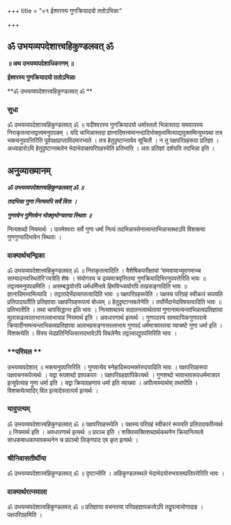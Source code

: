 +++
title = "०१ ईश्वरस्य गुणक्रियादयो ततोऽभिन्नाः"

+++


## ॐ उभयव्यपदेशात्त्वहिकुण्डलवत् ॐ

**॥ अथ उभयव्यपदेशाधिकरणम् ॥**

**ईश्वरस्य गुणक्रियादयो ततोऽभिन्नाः**

**ॐ उभयव्यपदेशात्त्वहिकुण्डलवत् ॐ **

### **सुधा**

ॐ उभयव्यपदेशात्त्वहिकुण्डलवत् ॐ ॥ यदीश्वरस्य गुणक्रियादयो धर्मास्ततो भिन्नास्तदा समवायस्य निराकृतत्वात्तद्वत्त्वमनुपपन्नम् । यदि चाभिन्नास्तदा ज्ञानादिमत्त्वमानन्दादिभोक्तृत्वमित्याद्ययुक्तमित्युभयथा तत्र भक्त्यनुपपत्तिरिति पूर्वपक्षप्राप्ताविदमारभ्यते । तत्र हेतुदृष्टान्तावेव सूचितौ । न तु पक्षपरिग्रहरूपा प्रतिज्ञा । अध्याहारोऽपि हेतुदृष्टान्तबलेन भेदाभेदपक्षपरिग्रहस्येति प्रतिभाति । अतः प्रतिज्ञां दर्शयति तदभिन्ना इति ।

## **अनुव्याख्यानम्**

***ॐ उभयव्यपदेशात्त्वहिकुण्डलवत् ॐ ॥***

***तदभिन्ना गुणा नित्यमपि सर्वे वितः ।***

***गुणत्वेन गुणित्वेन भोक्तृभोग्यतया स्थितः ॥***

नित्यशब्दो नियमार्थः । पारमेश्वराः सर्वे गुणा धर्मा नित्यं तदभिन्नास्तेनात्यन्ताभिन्नास्तथाऽपि विशक्त्या गुणगुण्यादिभावेन स्थिताः ।

### **वाक्यार्थचन्द्रिका**

ॐ उभयव्यपदेशात्त्वहिकुण्डलवत् ॐ ॥ निराकृतत्वादिति । वैशेषिकपरीक्षायां ‘समवायाभ्युपगमाच्च साम्यादनवस्थितेरि’त्यत्रेति शेषः । संयोगस्य च द्रव्यमात्रवृत्तितया गुणक्रियादिभिरनुपपत्तेरिति भावः ॥ तद्वत्त्वमनुपपन्नमिति । असम्बद्धयोरपि धर्मधर्मिभावे हिमविन्ध्ययोरपि तत्प्रसङ्गादिति भावः ॥ ज्ञानादिमत्त्वमित्यादि । तद्वत्तादेर्भेदव्याप्तत्वादिति भावः ॥ पक्षपरिग्रहरूपेति । पक्षस्य परिग्रहं स्वीकारं रूपयति प्रतिपादयतीति प्रतिज्ञायाः पक्षपरिग्रहरूपत्वं बोध्यम् ॥ हेतुदृष्टान्तबलेनेति । तर्योर्भेदाभेदविषयत्वादिति भावः ॥ प्रतिभातीति । तथा चापसिद्धान्त इति भावः । नित्यशब्दस्य सदातनत्वार्थतायां गुणानामत्यन्ताभिन्नत्वप्रतिज्ञाया मूलारूढत्वालाभात्तल्लाभायाह नियमार्थ इति । अवधारणार्थ इत्यर्थः । गुणपदस्य सामवायिकगुणपरत्वे क्रियादीनामत्यन्ताभिन्नत्वप्रतिज्ञाया अलाभप्रसङ्गात्तल्लाभाय गुणपदं धर्ममात्रपरतया व्याचष्टे गुणा धर्मा इति । विशक्त्येति । विस्य भेदप्रतिनिधित्वात्तदभावेऽपि विबलेनैव तद्वत्त्वाद्युपपत्तिरिति भावः ।

### **परिमल **

उभयव्यपदेशात् ॥ भक्त्यनुपपत्तिरिति । गुणवत्येव स्नेहादिरूपभक्तेरुदयादिति भावः । पक्षपरिग्रहरूपा पक्षवचनरूपेत्यर्थः । यद्वा रूपशब्दो ज्ञापकपरः । पक्षपरिग्रहज्ञापिकेत्यर्थः । गुणशब्दो भावाभावरूपधर्ममात्रपर इत्युपेत्याह गुणा धर्मा इति । यद्वा क्रियाग्रहणाय धर्मा इति व्याख्या । अपीत्यस्यार्थस् तथापीति । विशक्त्येत्यादिर् वित इत्यादेस्तात्पर्य इत्यर्थः ।

### **यादुपत्यम्**

ॐ उभयव्यपदेशात्त्वहिकुण्डलवत् ॐ ॥ पक्षपरिग्रहरूपेति । पक्षस्य परिग्रहं स्वीकारं रूपयति प्रतिपादयतीत्यर्थः ॥ नियमार्थ इति । अवधारणार्थ इत्यर्थः ॥ प्रपञ्च इति । शक्तिव्यक्तिशब्दार्थकथनेन क्रियानित्यत्वे साधकबाधकाभावकथनेन च प्रपञ्चो लिङ्गपाद एव कृत इत्यर्थः ।

### **श्रीनिवासतीर्थीया**

ॐ उभयव्यपदेशात्त्वहिकुण्डलवत् ॐ ॥ दृष्टान्तेति । अहिकुण्डलस्थले भेदाभेदयोरुभयसम्प्रतिपत्तेरिति भावः ।

### **वाक्यार्थरत्नमाला**

ॐ उभयव्यपदेशात्वहिकुण्डलवत् ॐ ॥ प्रतिज्ञाया वचनतया परिग्रहज्ञापकत्वेऽपि तद्रूपत्वायोगादाह । पक्षपरिग्रहमिति ।

